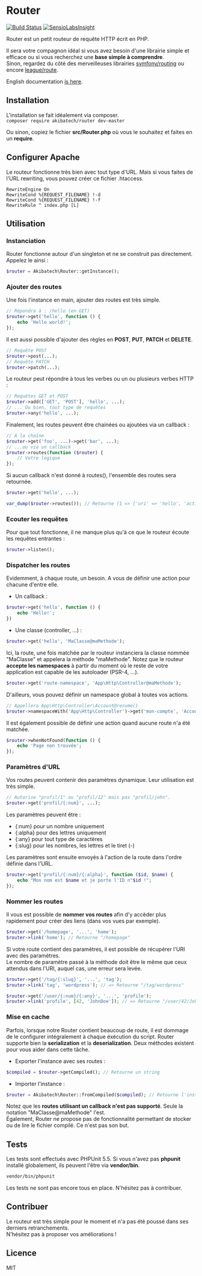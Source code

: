 # Router

[![Build Status](https://travis-ci.org/AkibaTech/Router.svg?branch=master)](https://travis-ci.org/AkibaTech/Router) [![SensioLabsInsight](https://insight.sensiolabs.com/projects/646acaa9-b90b-4d71-b6e3-ebe9a377b622/mini.png?branch=master)](https://insight.sensiolabs.com/projects/646acaa9-b90b-4d71-b6e3-ebe9a377b622)

Router est un petit routeur de requête HTTP écrit en PHP.  

Il sera votre compagnon idéal si vous avez besoin d'une librairie simple et efficace ou si vous recherchez une **base simple à comprendre**.  
Sinon, regardez du côté des merveilleuses librairies [symfony/routing](https://symfony.com/doc/current/components/routing.html) ou encore [league/route](http://route.thephpleague.com/).  

English documentation [is here](README.en.md).

## Installation

L'installation se fait idéalement via composer.  
`composer require akibatech/router dev-master`

Ou sinon, copiez le fichier **src/Router.php** où vous le souhaitez et faites en un **require**.

## Configurer Apache

Le routeur fonctionne très bien avec tout type d'URL. Mais si vous faites de l'URL rewriting, vous pouvez créer ce fichier .htaccess.

```
RewriteEngine On
RewriteCond %{REQUEST_FILENAME} !-d
RewriteCond %{REQUEST_FILENAME} !-f
RewriteRule ^ index.php [L]
```

## Utilisation

### Instanciation

Router fonctionne autour d'un singleton et ne se construit pas directement. Appelez le ainsi :  

```php
$router = Akibatech\Router::getInstance();
```

### Ajouter des routes

Une fois l'instance en main, ajouter des routes est très simple.  

```php
// Répondra à : /hello (en GET)
$router->get('hello', function () {
	echo 'Hello world!';
});
```

Il est aussi possible d'ajouter des règles en **POST**, **PUT**, **PATCH** et **DELETE**.

```php
// Requête POST
$router->post(...);
// Requête PATCH
$router->patch(...);
```

Le routeur peut répondre à tous les verbes ou un ou plusieurs verbes HTTP :  

```php
// Requêtes GET et POST
$router->add(['GET', 'POST'], 'hello', ...);
// ... Ou bien, tout type de requêtes
$router->any('hello', ...);
```

Finalement, les routes peuvent être chainées ou ajoutées via un callback :

```php
// A la chaîne
$router->get('foo', ...)->get('bar', ...);
// ...ou via un callback
$router->routes(function ($router) {
	// Votre logique
});
```

Si aucun callback n'est donné à routes(), l'ensemble des routes sera retournée.

```php
$router->get('hello', ...);

var_dump($router->routes()); // Retourne [1 => ['uri' => 'hello', 'action' => '...']]
```

### Ecouter les requêtes

Pour que tout fonctionne, il ne manque plus qu'à ce que le routeur écoute les requêtes entrantes :

```php
$router->listen();
```

### Dispatcher les routes

Evidemment, à chaque route, un besoin. A vous de définir une action pour chacune d'entre elle.


- Un callback :

```php
$router->get('hello', function () {
	echo 'Hello!';
})
```

- Une classe (controller, ...) :

```php
$router->get('hello', 'MaClasse@maMethode');
```

Ici, la route, une fois matchée par le routeur instanciera la classe nommée "MaClasse" et appelera la méthode "maMethode".
Notez que le routeur **accepte les namespaces** à partir du moment où le reste de votre application est capable de les autoloader (PSR-4, ...).

```php
$router->get('route-namespace', 'App\Http\Controller@maMethode');
```

D'ailleurs, vous pouvez définir un namespace global à toutes vos actions.

```php
// Appellera App\Http\Controller\Account@resume()
$router->namespaceWith('App\Http\Controller')->get('mon-compte', 'Account@resume');
```

Il est également possible de définir une action quand aucune route n'a été matchée.

```php
$router->whenNotFound(function () {
    echo 'Page non trouvée';
});
```

### Paramètres d'URL

Vos routes peuvent contenir des paramètres dynamique. Leur utilisation est très simple.

```php
// Autorise "profil/1" ou "profil/12" mais pas "profil/john".
$router->get('profil/{:num}', ...);
```

Les paramètres peuvent être :  

- {:num} pour un nombre uniquement
- {:alpha} pour des lettres uniquement
- {:any} pour tout type de caractères
- {:slug} pour les nombres, les lettres et le tiret (-)

Les paramètres sont ensuite envoyés à l'action de la route dans l'ordre définie dans l'URL.  

```php
$router->get('profil/{:num}/{:alpha}', function ($id, $name) {
	echo "Mon nom est $name et je porte l'ID n°$id !";
});
```

### Nommer les routes

Il vous est possible de **nommer vos routes** afin d'y accèder plus rapidement pour créer des liens (dans vos vues par exemple).  

```php
$router->get('/homepage', '...', 'home');
$router->link('home'); // Retourne "/homepage"
```

Si votre route contient des paramètres, il est possible de récupérer l'URI avec des paramètres.  
Le nombre de paramètre passé à la méthode doit être le même que ceux attendus dans l'URI, auquel cas, une erreur sera levée.

```php
$router->get('/tag/{:slug}', '...', 'tag');
$router->link('tag', 'wordpress'); // => Retourne "/tag/wordpress"

$router->get('/user/{:num}/{:any}', '...', 'profile');
$router->link('profile', [42, 'JohnDoe']); // => Retourne "/user/42/JohnDoe"
```

### Mise en cache

Parfois, lorsque notre Router contient beaucoup de route, il est dommage de le configurer intégralement à chaque éxécution du script. 
Router supporte bien la **serialization** et la **deserialization**. Deux méthodes existent pour vous aider dans cette tâche.

- Exporter l'instance avec ses routes :

```php
$compiled = $router->getCompiled(); // Retourne un string
```

- Importer l'instance :

```php
$router = Akibatech\Router::fromCompiled($compiled); // Retourne l'instance précédemment compilée
```

Notez que les **routes utilisant un callback n'est pas supporté**. Seule la notation "MaClasse@maMethode" l'est.  
Également, Router ne propose pas de fonctionnalité permettant de stocker ou de lire le fichier compilé. Ce n'est pas son but. 

## Tests

Les tests sont effectués avec PHPUnit 5.5. Si vous n'avez pas **phpunit** installé globalement, ils peuvent l'être via **vendor/bin**.

```bash
vendor/bin/phpunit
```

Les tests ne sont pas encore tous en place. N'hésitez pas à contribuer.

## Contribuer

Le routeur est très simple pour le moment et n'a pas été poussé dans ses derniers retranchements.  
N'hésitez pas à proposer vos améliorations !

## Licence

MIT
